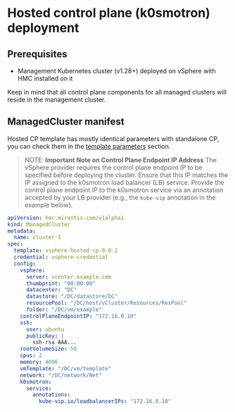 # Hosted control plane (k0smotron) deployment

## Prerequisites

- Management Kubernetes cluster (v1.28+) deployed on vSphere with HMC installed
  on it

Keep in mind that all control plane components for all managed clusters will
reside in the management cluster.


## ManagedCluster manifest

Hosted CP template has mostly identical parameters with standalone CP, you can
check them in the [template parameters](template-parameters.md) section.

> NOTE: **Important Note on Control Plane Endpoint IP Address**
> The vSphere provider requires the control plane endpoint IP to be specified
> before deploying the cluster. Ensure that this IP matches the IP assigned to
> the k0smotron load balancer (LB) service. Provide the control plane endpoint
> IP to the k0smotron service via an annotation accepted by your LB provider
> (e.g., the `kube-vip` annotation in the example below).

```yaml
apiVersion: hmc.mirantis.com/v1alpha1
kind: ManagedCluster
metadata:
  name: cluster-1
spec:
  template: vsphere-hosted-cp-0-0-2
  credential: vsphere-credential
  config:
    vsphere:
      server: vcenter.example.com
      thumbprint: "00:00:00"
      datacenter: "DC"
      datastore: "/DC/datastore/DC"
      resourcePool: "/DC/host/vCluster/Resources/ResPool"
      folder: "/DC/vm/example"
    controlPlaneEndpointIP: "172.16.0.10"
    ssh:
      user: ubuntu
      publicKey: |
        ssh-rsa AAA...
    rootVolumeSize: 50
    cpus: 2
    memory: 4096
    vmTemplate: "/DC/vm/template"
    network: "/DC/network/Net"
    k0smotron:
      service:
        annotations:
          kube-vip.io/loadbalancerIPs: "172.16.0.10"
```
